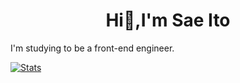 <h1 align="center">Hi👋,I'm Sae Ito</h1>
I'm studying to be a front-end engineer.

[![Stats](https://github-readme-stats.vercel.app/api?username=sae-github&count_private=true&showtheme=solarized-light_icons=true)](https://github.com/sae-github) 
